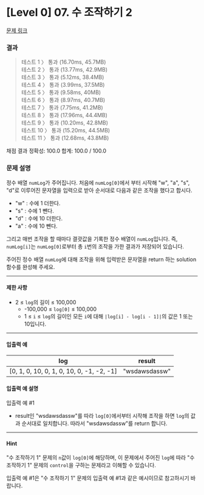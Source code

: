 # [Level 0] 07. 수 조작하기 2

[문제 링크](https://school.programmers.co.kr/learn/courses/30/lessons/181925)

### 결과

> 테스트 1 〉 통과 (16.70ms, 45.7MB)\
> 테스트 2 〉 통과 (13.77ms, 42.9MB)\
> 테스트 3 〉 통과 (5.12ms, 38.4MB)\
> 테스트 4 〉 통과 (3.99ms, 37.5MB)\
> 테스트 5 〉 통과 (9.58ms, 40MB)\
> 테스트 6 〉 통과 (8.97ms, 40.7MB)\
> 테스트 7 〉 통과 (7.75ms, 41.2MB)\
> 테스트 8 〉 통과 (17.96ms, 44.4MB)\
> 테스트 9 〉 통과 (10.20ms, 42.8MB)\
> 테스트 10 〉 통과 (15.20ms, 44.5MB)\
> 테스트 11 〉 통과 (12.68ms, 43.8MB)

채점 결과
정확성: 100.0
합계: 100.0 / 100.0

### 문제 설명

정수 배열 `numLog`가 주어집니다. 처음에 `numLog[0]`에서 부터 시작해 "w", "a", "s", "d"로 이루어진 문자열을 입력으로 받아 순서대로 다음과 같은 조작을 했다고 합시다.

- "w" : 수에 1 더한다.
- "s" : 수에 1 뺀다.
- "d" : 수에 10 더한다.
- "a" : 수에 10 뺀다.

그리고 매번 조작을 할 때마다 결괏값을 기록한 정수 배열이 `numLog`입니다. 즉, `numLog[i]`는 `numLog[0]`로부터 총 `i`번의 조작을 가한 결과가 저장되어 있습니다.

주어진 정수 배열 `numLog`에 대해 조작을 위해 입력받은 문자열을 return 하는 solution 함수를 완성해 주세요.

---

#### 제한 사항

- 2 ≤ `log`의 길이 ≤ 100,000
  - -100,000 ≤ `log[0]` ≤ 100,000
  - 1 ≤ `i` ≤ `log`의 길이인 모든 `i`에 대해 `|log[i] - log[i - 1]|`의 값은 1 또는 10입니다.

---

#### 입출력 예

| log                                       | result        |
| ----------------------------------------- | ------------- |
| [0, 1, 0, 10, 0, 1, 0, 10, 0, -1, -2, -1] | "wsdawsdassw" |

#### 입출력 예 설명

입출력 예 #1

- result인 "wsdawsdassw"를 따라 `log[0]`에서부터 시작해 조작을 하면 `log`의 값과 순서대로 일치합니다. 따라서 "wsdawsdassw"를 return 합니다.

---

#### Hint

"수 조작하기 1" 문제의 `n`값이 `log[0]`에 해당하며, 이 문제에서 주어진 `log`에 따라 "수 조작하기 1" 문제의 `control`을 구하는 문제라고 이해할 수 있습니다.

입출력 예 #1은 "수 조작하기 1" 문제의 입출력 예 #1과 같은 예시이므로 참고하시기 바랍니다.
